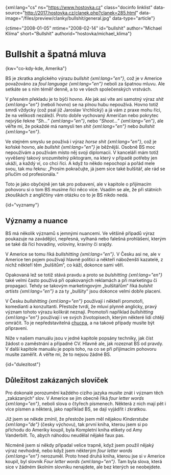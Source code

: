 
{xml:lang="cs" ns="https://www.hostovka.cz" class="docinfo linklist" data-source="http://2017.hostovka.cz/clanek.php?clanek=285.html" data-image="/files/preview/clanky/bullshit/general.jpg" data-type="article"}

{ctime="2008-01-05" mtime="2008-02-14" id="bullshit" author="Michael Klíma" short="Bullshit" authorid="hostovka/michael_klima"}

# Bullshit a špatná mluva

<!-- generated attribute kw by user_udpatekw.sh on 2020-04-21, do not edit -->

{kw="co-kdy-kde, Amerika"}

BS je zkratka anglického výrazu _bullshit {xml:lang="en"}_, což je v Americe považováno za _foul language {xml:lang="en"}_ neboli za špatnou mluvu. Ale setkáte se s ním téměř denně, a to ve všech společenských vrstvách.

V přesném překladu je to býčí hovno. Ale jak asi víte ani samotný výraz _shit {xml:lang="en"}_ (neboli hovno) se na plnou hubu nepoužívá. Hovno totiž smrdí vždycky (což psal již Jaroslav Vrchlický) a já vám z praxe mohu říci, že na velikosti nezáleží. Proto dobře vychovaný Američan nebo pokrytec nejvýše řekne _“Sh…” {xml:lang="en"}_, nebo _“Shoot…” {xml:lang="en"}_, ale věřte mi, že pokaždé má namysli ten _shit {xml:lang="en"}_ nebo _bullshit {xml:lang="en"}_.

Ve stejném smyslu se používá i výraz _horse shit {xml:lang="en"}_, což je koňské hovno, ale _bullshit {xml:lang="en"}_ je běžnější. Osobně BS moc nepoužívám a používám místo něj svoji diplomacii. V kanceláři mám totiž vyvěšený takový srozumitelný piktogram, na který v případě potřeby jen ukáži, a každý ví, co chci říci. A když to někdo nepochopí a pořád mele svou, tak mu řeknu: „Prosím pokračujte, já jsem sice také bulšitář, ale rád se přiučím od profesionála.“

Toto je jako obyčejně jen tak pro pobavení, ale v kapitole o přijímacím pohovoru si o tom BS musíme říci něco více. Vsadím se ale, že při státních zkouškách z angličtiny vám otázku co to je BS nikdo nedá.

{id="vyznamy"}

## Významy a nuance

BS má několik významů s jemnými nuancemi. Ve většině případů výraz poukazuje na zavádějící, nepřesná, vylhaná nebo falešná prohlášení, kterým se také dá říci hovadiny, voloviny, kraviny či srajdy.

V Americe se tomu říká _bullshitting {xml:lang="en"}_. V Česku asi ne, ale v Americe ten pojem používají hlavně politici a někteří náboženští kazatelé, z nichž někteří těm „bulšitům“, co káží, dokonce sami věří.

Opakovaná lež se totiž stává pravdu a proto se _bulshitting {xml:lang="en"}_ také velmi často používá při opakovaných reklamách a při marketingu či propagaci. Tehdy se takovým marketingovým „bulšitářům“ říká _bulshit artists {xml:lang="en"}_ a za ty „bulšity“ jsou dokonce velmi dobře placeni.

V Česku _bullshitting {xml:lang="en"}_ používají i někteří promotoři, komedianti a konzultanti. Přestože tvrdí, že mluví plynně anglicky, pravý význam tohoto výrazu kolikrát neznají. Promotoři například _bullshitting {xml:lang="en"}_ používají i ve svých životopisech, kterým některé lidi chtějí omráčit. To je nepředstavitelná [chucpa][1], a na takové případy musíte být připraveni.

Níže v našem manuálu jsou v jedné kapitole popsány techniky, jak číst žádost o zaměstnání a případné CV. Hlavně ale, jak rozeznat BS od pravdy. V další kapitole manuálu je popis toho, na co se při přijímacím pohovoru musíte zaměřit. A věřte mi, že to nejsou žádné BS.

{id="dulezitost"}

## Důležitost zakázaných slovíček

Pro dokonalé porozumění každého cizího jazyka musíte znát i význam těch „zakázaných“ slov. V Americe se jim obecně říká _four letter words {xml:lang="en"}_, neboli slova o čtyřech písmenech. Některá z nich mají pět i více písmen a některá, jako například BS, se dají vyjádřit i zkratkou.

Již jsem se někde zmínil, že přestože jsem měl nějakou _Kinderstube {xml:lang="de"}_ (česky výchovu), tak první kniha, kterou jsem si po příchodu do Ameriky koupil, byla Kompletní kniha etikety od Amy Vanderbilt. To, abych náhodou neudělal nějaké faux pas.

Nicméně jsem si někdy připadal velice trapně, když jsem použil nějaký výraz nevhodně, nebo když jsem některým _four letter words {xml:lang="en"}_ nerozuměl. Proto hned druhá kniha, kterou jse si v Americe koupil, byl slovník _Four letter words {xml:lang="en"}_. Tam byla slova, která sice v žádném školním slovníku nenajdete, ale bez kterých se neobejdete.

 [1]: chucpa

